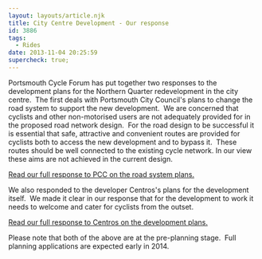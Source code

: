 ```yaml
---
layout: layouts/article.njk
title: City Centre Development - Our response
id: 3886
tags:
  - Rides
date: 2013-11-04 20:25:59
supercheck: true;
---
```


Portsmouth Cycle Forum has put together two responses to the development plans for the Northern Quarter redevelopment in the city centre.  The first deals with Portsmouth City Council's plans to change the road system to support the new development.  We are concerned that cyclists and other non-motorised users are not adequately provided for in the proposed road network design.  For the road design to be successful it is essential that safe, attractive and convenient routes are provided for cyclists both to access the new development and to bypass it.  These routes should be well connected to the existing cycle network. In our view these aims are not achieved in the current design.

[Read our full response to PCC on the road system plans.](/assets/PCF-City-Centre-North-Consultation-Response-2013-10-28.pdf)

We also responded to the developer Centros's plans for the development itself.  We made it clear in our response that for the development to work it needs to welcome and cater for cyclists from the outset.

[Read our full response to Centros on the development plans.](/assets/PCF-Northern-Quarter-Centros-Response-2013-10-30.pdf)

Please note that both of the above are at the pre-planning stage.  Full planning applications are expected early in 2014.